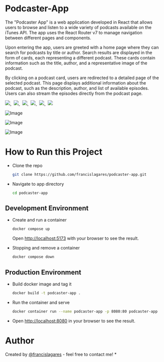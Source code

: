 # Podcaster-App


The "Podcaster App" is a web application developed in React that allows users to browse and listen to a wide variety of podcasts available on the iTunes API. The app uses the React Router v7 to manage navigation between different pages and components.

Upon entering the app, users are greeted with a home page where they can search for podcasts by title or author. Search results are displayed in the form of cards, each representing a different podcast. These cards contain information such as the title, author, and a representative image of the podcast.

By clicking on a podcast card, users are redirected to a detailed page of the selected podcast. This page displays additional information about the podcast, such as the description, author, and list of available episodes. Users can also stream the episodes directly from the podcast page.


<p>
  <a href='https://react.dev/learn'>
		<img src='https://img.shields.io/badge/react-61DAFB?logoWidth=30&labelColor=black&style=for-the-badge&logo=react' />
	</a>
  &nbsp;
  <a href='https://www.typescriptlang.org/'>
    <img src="https://img.shields.io/badge/typescript-007ACC.svg?&style=for-the-badge&logo=typescript&logoColor=white" />
  </a>
  &nbsp;
  <a href='https://styled-components.com/'>
		<img src='https://img.shields.io/badge/styled--components-DB7093?style=for-the-badge&logo=styled-components&logoColor=white' />
	</a>
  &nbsp;
  <a href='https://reactrouter.com/en/main'>
		<img src='https://img.shields.io/badge/react router-CA4245?logoWidth=30&labelColor=black&style=for-the-badge&logo=reactrouter' />
	</a>
  &nbsp;
  <a href='https://tanstack.com/query/latest/docs/react/overview'>
		<img src='https://img.shields.io/badge/react query-FF4154?logoWidth=30&style=for-the-badge&logo=reactquery&logoColor=white' />
	</a>
  &nbsp;
  <a href='https://www.vitejs.dev/'>
		<img src='https://img.shields.io/badge/vite-646CFF?logoWidth=30&labelColor=black&style=for-the-badge&logo=vite&logoColor=white' />
	</a>
</p>

![Image](https://res.cloudinary.com/jobber-app/image/upload/v1688925678/Screenshot_from_2023-07-09_19-57-15_rdg3mc.png)

![Image](https://res.cloudinary.com/jobber-app/image/upload/v1688925728/Screenshot_from_2023-07-09_19-57-48_bopo3q.png)

![Image](https://res.cloudinary.com/jobber-app/image/upload/v1688925707/Screenshot_from_2023-07-09_19-59-24_x33j57.png)




# How to Run this Project

- Clone the repo

  ```bash
  git clone https://github.com/francislagares/podcaster-app.git
  ```

- Navigate to app directory

  ```bash
  cd podcaster-app
  ```

## Development Environment
- Create and run a container

  ```bash
  docker compose up
  ```
  Open [http://localhost:5173](http://localhost:5173) with your browser to see the
  result.

- Stopping and remove a container

  ```bash
  docker compose down
  ```

## Production Environment

- Build docker image and tag it

  ```bash
  docker build -t podcaster-app .
  ```

- Run the container and serve 
  ```bash
  docker container run --name podcaster-app -p 8080:80 podcaster-app
  ```
- Open [http://localhost:8080](http://localhost:8080) in your browser to see the
  result.

# Author



Created by [@francislagares](https://www.linkedin.com/in/francislagares/) - feel free to contact me!
* 